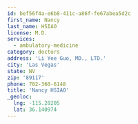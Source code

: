 ```yaml
---
id: bef56f4a-e6b8-411c-a86f-fe67abea5d2c
first_name: Nancy
last_name: HSIAO
license: M.D.
services:
  - ambulatory-medicine
category: doctors
address: 'Li Yee Guo, MD., LTD.'
city: 'Las Vegas'
state: NV
zip: '89117'
phone: 702-360-6148
title: 'Nancy HSIAO'
_geoloc:
  lng: -115.28205
  lat: 36.140974
---
```

